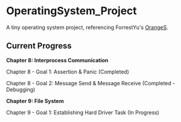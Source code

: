 # OperatingSystem_Project
A tiny operating system project, referencing  ForrestYu's [OrangeS](https://github.com/yyu/OrangeS).
## Current Progress
**Chapter 8: Interprocess Communication**

Chapter 8 - Goal 1: Assertion & Panic (Completed)

Chapter 8 - Goal 2: Message Send & Message Receive (Completed - Debugging)

**Chapter 9: File System**

Chapter 9 - Goal 1: Establishing Hard Driver Task (In Progress)

